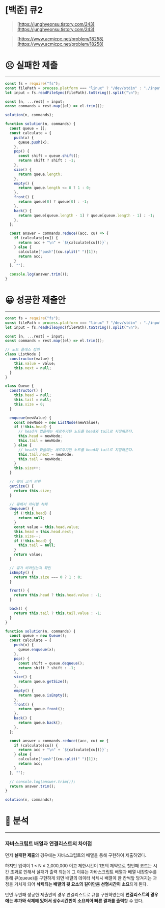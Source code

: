 # [백준] 큐2

> [https://junghyeonsu.tistory.com/243](https://junghyeonsu.tistory.com/243)

> [https://www.acmicpc.net/problem/18258](https://www.acmicpc.net/problem/18258)

# ☹️ **실패한 제출**

---

```jsx
const fs = require("fs");
const filePath = process.platform === "linux" ? "/dev/stdin" : "./input.txt";
let input = fs.readFileSync(filePath).toString().split("\n");

const [n, ...rest] = input;
const commands = rest.map((el) => el.trim());

solution(n, commands);

function solution(n, commands) {
  const queue = [];
  const calculate = {
    push(x) {
      queue.push(x);
    },
    pop() {
      const shift = queue.shift();
      return shift ? shift : -1;
    },
    size() {
      return queue.length;
    },
    empty() {
      return queue.length <= 0 ? 1 : 0;
    },
    front() {
      return queue[0] ? queue[0] : -1;
    },
    back() {
      return queue[queue.length - 1] ? queue[queue.length - 1] : -1;
    },
  };

  const answer = commands.reduce((acc, cu) => {
    if (calculate[cu]) {
      return acc + "\n" + `${calculate[cu]()}`;
    } else {
      calculate["push"](cu.split(" ")[1]);
      return acc;
    }
  }, "");

  console.log(answer.trim());
}
```

# **😀 성공한** 제출안

---

```jsx
const fs = require("fs");
const filePath = process.platform === "linux" ? "/dev/stdin" : "./input.txt";
let input = fs.readFileSync(filePath).toString().split("\n");

const [n, ...rest] = input;
const commands = rest.map((el) => el.trim());

// 노드 클래스 정의
class ListNode {
  constructor(value) {
    this.value = value;
    this.next = null;
  }
}

class Queue {
  constructor() {
    this.head = null;
    this.tail = null;
    this.size = 0;
  }

  enqueue(newValue) {
    const newNode = new ListNode(newValue);
    if (!this.head) {
      // head가 없을때는 새로추가된 노드를 head와 tail로 지정해준다.
      this.head = newNode;
      this.tail = newNode;
    } else {
      // head가 있을때는 새로추가된 노드를 head와 tail로 지정해준다.
      this.tail.next = newNode;
      this.tail = newNode;
    }
    this.size++;
  }

  // 큐의 크기 반환
  getSize() {
    return this.size;
  }

  // 큐에서 아이템 삭제
  dequeue() {
    if (!this.head) {
      return null;
    }
    const value = this.head.value;
    this.head = this.head.next;
    this.size--;
    if (!this.head) {
      this.tail = null;
    }
    return value;
  }

  // 큐가 비어있는지 확인
  isEmpty() {
    return this.size === 0 ? 1 : 0;
  }

  front() {
    return this.head ? this.head.value : -1;
  }

  back() {
    return this.tail ? this.tail.value : -1;
  }
}

function solution(n, commands) {
  const queue = new Queue();
  const calculate = {
    push(x) {
      queue.enqueue(x);
    },
    pop() {
      const shift = queue.dequeue();
      return shift ? shift : -1;
    },
    size() {
      return queue.getSize();
    },
    empty() {
      return queue.isEmpty();
    },
    front() {
      return queue.front();
    },
    back() {
      return queue.back();
    },
  };

  const answer = commands.reduce((acc, cu) => {
    if (calculate[cu]) {
      return acc + "\n" + `${calculate[cu]()}`;
    } else {
      calculate["push"](cu.split(" ")[1]);
      return acc;
    }
  }, "");

  // console.log(answer.trim());
  return answer.trim();
}

solution(n, commands);
```

# 🤔 **분석**

---

### 자바스크립트 배열과 연결리스트의 차이점

먼저 **실패한 제출**의 경우에는 자바스크립트의 배열을 통해 구현하여 제출하였다.

하지만 입력이 1 ≤ N ≤ 2,000,000 이고 제한시간이 1초의 제약으로 첫번째 코드는 시간 초과로 인해서 실패가 출력 되는데 그 이유는 자바스크립트 배열과 배열 내장함수를 통해 큐(queue)를 구현하게 되면 배열의 데이터 삭제시 배열이 한 칸씩앞 당겨지는 과정을 거치게 되어 **삭제되는 배열의 뒷 요소의 길이만큼 선형시간이 소요**되게 된다.

반면 두번째 성공한 제출안의 경우 연결리스트로 큐를 구현하였는데 **연결리스트의 경우에는 추가와 삭제에 있어서 상수시간만이 소요되어 빠른 결과를 출력**할 수 있다.
